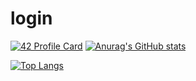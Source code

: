 # login
[![42 Profile Card](https://1337-readme.vercel.app/api/profile?cursus=42cursus&email=hide&login=eassamer)](https://github.com/mohouyizme/1337-readme)
[![Anurag's GitHub stats](https://github-readme-stats.vercel.app/api?username=mejdi1)](https://github.com/anuraghazra/github-readme-stats)

[![Top Langs](https://github-readme-stats.vercel.app/api/top-langs/?username=mejdi1&layout=compact)](https://github.com/anuraghazra/github-readme-stats)
